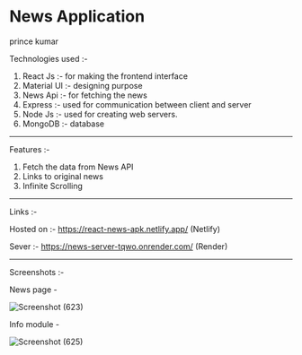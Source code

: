 
# News Application
prince kumar


Technologies used :-

1. React Js :- for making the frontend interface
2. Material UI :- designing purpose
3. News Api :- for fetching the news
4. Express :- used for communication between client and server
5. Node Js :- used for creating web servers.
6. MongoDB :- database

-----------------------------------------------------------------

Features :-

1. Fetch the data from News API
2. Links to original news
3. Infinite Scrolling


----------------------------------------------------------------

Links :- 

Hosted on :- https://react-news-apk.netlify.app/  (Netlify)

Sever :- https://news-server-tqwo.onrender.com/ (Render)

-----------------------------------------------------------------
Screenshots :-

News page -

![Screenshot (623)](https://user-images.githubusercontent.com/97386407/225880358-34f1ff11-8491-432d-a3bc-786338e8d1f5.png)

Info module -

![Screenshot (625)](https://user-images.githubusercontent.com/97386407/225880758-7c8789cf-18fa-4814-a152-df812d8b87d7.png)



